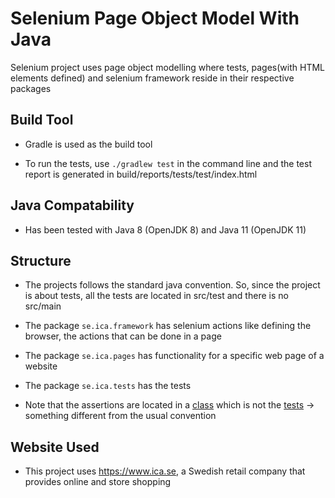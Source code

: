 # Selenium Page Object Model With Java

Selenium project uses page object modelling where tests, pages(with HTML elements defined) and selenium framework reside
in their respective packages

## Build Tool

* Gradle is used as the build tool

* To run the tests, use `./gradlew test` in the command line and the test report is generated in 
build/reports/tests/test/index.html

## Java Compatability

* Has been tested with Java 8 (OpenJDK 8) and Java 11 (OpenJDK 11)

## Structure

* The projects follows the standard java convention. So, since the project is about tests, all the tests are located 
in src/test and there is no src/main

* The package `se.ica.framework` has selenium actions like defining the browser, the actions that can be done in a page

* The package `se.ica.pages` has functionality for a specific web page of a website

* The package `se.ica.tests` has the tests

* Note that the assertions are located in a [class](src/test/java/se/ica/framework/SeleniumActions.java) 
which is not the [tests](src/test/java/se/ica/tests/OnlinePageTest.java) -> something  different from the usual convention

## Website Used

* This project uses https://www.ica.se, a Swedish retail company that provides online and store shopping